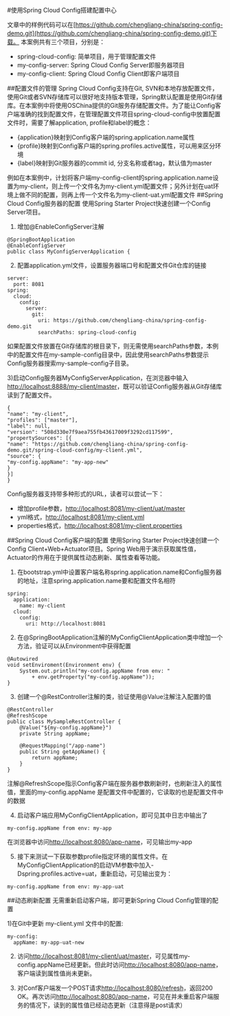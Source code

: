 #使用Spring Cloud Config搭建配置中心

文章中的样例代码可以在[https://github.com/chengliang-china/spring-config-demo.git](https://github.com/chengliang-china/spring-config-demo.git)下载。
本案例共有三个项目，分别是：

 - spring-cloud-config: 简单项目，用于管理配置文件
 - my-config-server: Spring Cloud Config Server即服务器项目
 - my-config-client: Spring Cloud Config Client即客户端项目

##配置文件的管理
Spring Cloud Config支持在Git, SVN和本地存放配置文件，使用Git或者SVN存储库可以很好地支持版本管理，Spring默认配置是使用Git存储库。在本案例中将使用OSChina提供的Git服务存储配置文件。为了能让Config客户端准确的找到配置文件，在管理配置文件项目spring-cloud-config中放置配置文件时，需要了解application, profile和label的概念：

- {application}映射到Config客户端的spring.application.name属性
- {profile}映射到Config客户端的spring.profiles.active属性，可以用来区分环境
- {label}映射到Git服务器的commit id, 分支名称或者tag，默认值为master

例如在本案例中，计划将客户端my-config-client的spring.application.name设置为my-client，则上传一个文件名为my-client.yml配置文件；另外计划在uat环境上做不同的配置，则再上传一个文件名为my-client-uat.yml配置文件
##Spring Cloud Config服务器的配置
使用Spring Starter Project快速创建一个Config Server项目。

1) 增加@EnableConfigServer注解

```
@SpringBootApplication
@EnableConfigServer
public class MyConfigServerApplication {
```
2) 配置application.yml文件，设置服务器端口号和配置文件Git仓库的链接

```
server:
  port: 8081
spring:
  cloud:
    config:
      server:
        git:
          uri: https://github.com/chengliang-china/spring-config-demo.git
          searchPaths: spring-cloud-config
```
如果配置文件放置在Git存储库的根目录下，则无需使用searchPaths参数，本例中的配置文件在my-sample-config目录中，因此使用searchPaths参数提示Config服务器搜索my-sample-config子目录。

3)启动Config服务器MyConfigServerApplication，在浏览器中输入[http://localhost:8888/my-client/master](http://localhost:8888/my-client/master)，既可以验证Config服务器从Git存储库读到了配置文件。

```
{
"name": "my-client",
"profiles": ["master"],
"label": null,
"version": "508d330e7f9aea755fb43617009f3292cd117599",
"propertySources": [{
"name": "https://github.com/chengliang-china/spring-config-demo.git/spring-cloud-config/my-client.yml",
"source": {
"my-config.appName": "my-app-new"
}
}]
}
```
Config服务器支持带多种形式的URL，读者可以尝试一下：

 - 增加profile参数，[http://localhost:8081/my-client/uat/master](http://localhost:8888/my-client/uat/master)
 - yml格式，[http://localhost:8081/my-client.yml](http://localhost:8888/my-client.yml)
 - properties格式，[http://localhost:8081/my-client.properties](http://localhost:8888/my-client.properties)

##Spring Cloud Config客户端的配置
使用Spring Starter Project快速创建一个Config Client+Web+Actuator项目。Spring Web用于演示获取属性值，Actuator的作用在于提供属性动态刷新、属性查看等功能。

1) 在bootstrap.yml中设置客户端名称spring.application.name和Config服务器的地址，注意spring.application.name要和配置文件名相符

```
spring:
  application:
    name: my-client
  cloud:
    config:
      uri: http://localhost:8081
```
2) 在@SpringBootApplication注解的MyConfigClientApplication类中增加一个方法，验证可以从Environment中获得配置

```
@Autowired
void setEnviroment(Environment env) {
	System.out.println("my-config.appName from env: " 
		+ env.getProperty("my-config.appName"));
}
```
3) 创建一个@RestController注解的类，验证使用@Value注解注入配置的值

```
@RestController
@RefreshScope
public class MySampleRestController {
	@Value("${my-config.appName}")
	private String appName;
	
	@RequestMapping("/app-name")
	public String getAppName() {
		return appName;
	}
}
```
注解@RefreshScope指示Config客户端在服务器参数刷新时，也刷新注入的属性值，里面的my-config.appName 是配置文件中配置的，它读取的也是配置文件中的数据

4) 启动客户端应用MyConfigClientApplication，即可见其中日志中输出了

```
my-config.appName from env: my-app
```
在浏览器中访问[http://localhost:8080/app-name](http://localhost:8080/app-name)，可见输出my-app

5) 接下来测试一下获取参数profile指定环境的属性文件。在MyConfigClientApplication的启动VM参数中加入-Dspring.profiles.active=uat，重新启动，可见输出变为：

```
my-config.appName from env: my-app-uat
```
##动态刷新配置
无需重新启动客户端，即可更新Spring Cloud Config管理的配置

1)在Git中更新 my-client.yml 文件中的配置:
```
my-config:
  appName: my-app-uat-new
```

2) 访问[http://localhost:8081/my-client/uat/master](http://localhost:8081/my-client/uat/master)，可见属性my-config.appName已经更新。但此时访问[http://localhost:8080/app-name](http://localhost:8080/app-name)，客户端读到属性值尚未更新。

3) 对Conf客户端发一个POST请求[http://localhost:8080/refresh]()，返回200 OK。再次访问[http://localhost:8080/app-name](http://localhost:8080/app-name)，可见在并未重启客户端服务的情况下，读到的属性值已经动态更新（注意得是post请求）

